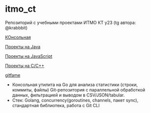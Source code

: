 # itmo_ct
Репозиторий с учебными проектами ИТМО КТ y23 (tg автора: @krabbbit)

[КОнсольная](https://github.com/krappis4/itmo_ct/edit/main/go-solutions-shad)

[Проекты на Java](https://github.com/krappis4/itmo_ct/edit/main/java-solutions)

[Проекты на JavaScript](https://github.com/krappis4/itmo_ct/edit/main/javascript-solutions)

[Проекты на C/C++](https://github.com/krappis4/itmo_ct/edit/main/cpp-solutions)

[gitfame](https://github.com/krappis4/itmo_ct/edit/main/gitfame)
- Консольная утилита на Go для анализа статистики (строки, коммиты, файлы) Git-репозитория с параллельной обработкой данных, фильтрацией и выводом в CSV/JSON/tabular.
- Стек: Golang, concurrency(goroutines, channels, пакет sync), стандартная библиотека, работа с Git CLI
